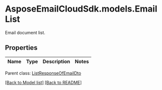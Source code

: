 # AsposeEmailCloudSdk.models.EmailList

Email document list.             

## Properties
Name | Type | Description | Notes
------------ | ------------- | ------------- | -------------

Parent class: [ListResponseOfEmailDto](ListResponseOfEmailDto.md)



[[Back to Model list]](Models.md) [[Back to README]](README.md)

